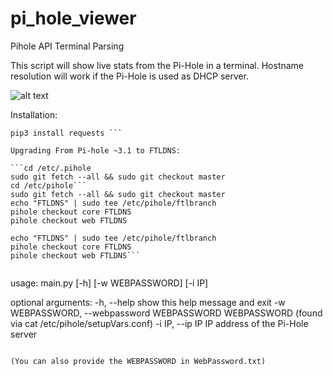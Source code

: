 # pi_hole_viewer

Pihole API Terminal Parsing

This script will show live stats from the Pi-Hole in a terminal.
Hostname resolution will work if the Pi-Hole is used as DHCP server.

![alt text](https://i.imgur.com/v828Ak1.png)

Installation:

```apt install python3 python3-pip
pip3 install requests ```

Upgrading From Pi-hole ~3.1 to FTLDNS:

```cd /etc/.pihole
sudo git fetch --all && sudo git checkout master
cd /etc/pihole```
sudo git fetch --all && sudo git checkout master
echo "FTLDNS" | sudo tee /etc/pihole/ftlbranch
pihole checkout core FTLDNS
pihole checkout web FTLDNS

echo "FTLDNS" | sudo tee /etc/pihole/ftlbranch
pihole checkout core FTLDNS
pihole checkout web FTLDNS```


```
usage: main.py [-h] [-w WEBPASSWORD] [-i IP]

optional arguments:
  -h, --help            show this help message and exit
  -w WEBPASSWORD, --webpassword WEBPASSWORD
                        WEBPASSWORD (found via cat /etc/pihole/setupVars.conf)
  -i IP, --ip IP        IP address of the Pi-Hole server
```

(You can also provide the WEBPASSWORD in WebPassword.txt)
    

